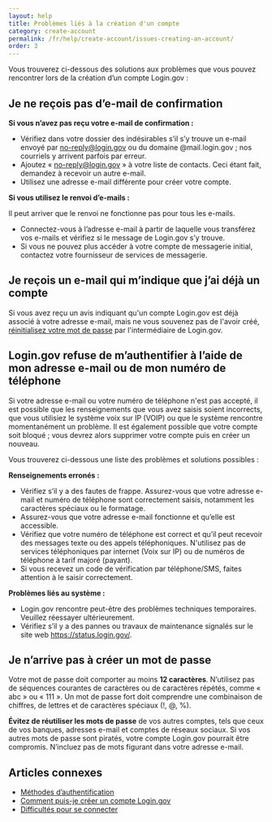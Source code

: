 ```yaml
---
layout: help
title: Problèmes liés à la création d'un compte
category: create-account
permalink: /fr/help/create-account/issues-creating-an-account/
order: 3
---
```


Vous trouverez ci-dessous des solutions aux problèmes que vous pouvez rencontrer lors de la création d’un compte Login.gov :

## Je ne reçois pas d’e-mail de confirmation

**Si vous n’avez pas reçu votre e-mail de confirmation :**  
- Vérifiez dans votre dossier des indésirables s’il s’y trouve un e-mail envoyé par no-reply@login.gov ou du domaine @mail.login.gov ; nos courriels y arrivent parfois par erreur.
- Ajoutez « no-reply@login.gov » à votre liste de contacts. Ceci étant fait, demandez à recevoir un autre e-mail.
- Utilisez une adresse e-mail différente pour créer votre compte.

**Si vous utilisez le renvoi d’e-mails :**

Il peut arriver que le renvoi ne fonctionne pas pour tous les e-mails.  
- Connectez-vous à l’adresse e-mail à partir de laquelle vous transférez vos e-mails et vérifiez si le message de Login.gov s’y trouve.
- Si vous ne pouvez plus accéder à votre compte de messagerie initial, contactez votre fournisseur de services de messagerie.

## Je reçois un e-mail qui m’indique que j’ai déjà un compte

Si vous avez reçu un avis indiquant qu'un compte Login.gov est déjà associé à votre adresse e-mail, mais ne vous souvenez pas de l'avoir créé, [réinitialisez votre mot de passe](/fr/help/trouble-signing-in/forgot-your-password/) par l'intermédiaire de Login.gov.

## Login.gov refuse de m’authentifier à l’aide de mon adresse e-mail ou de mon numéro de téléphone

Si votre adresse e-mail ou votre numéro de téléphone n'est pas accepté, il est possible que les renseignements que vous avez saisis soient incorrects, que vous utilisiez le système voix sur IP (VOIP) ou que le système rencontre momentanément un problème. Il est également possible que votre compte soit bloqué ; vous devrez alors supprimer votre compte puis en créer un nouveau.

Vous trouverez ci-dessous une liste des problèmes et solutions possibles :

**Renseignements erronés :**  
- Vérifiez s’il y a des fautes de frappe. Assurez-vous que votre adresse e-mail et numéro de téléphone sont correctement saisis, notamment les caractères spéciaux ou le formatage.
- Assurez-vous que votre adresse e-mail fonctionne et qu’elle est accessible.
- Vérifiez que votre numéro de téléphone est correct et qu’il peut recevoir des messages texte ou des appels téléphoniques. N'utilisez pas de services téléphoniques par internet (Voix sur IP) ou de numéros de téléphone à tarif majoré (payant).
- Si vous recevez un code de vérification par téléphone/SMS, faites attention à le saisir correctement.

**Problèmes liés au système :**  
- Login.gov rencontre peut-être des problèmes techniques temporaires. Veuillez réessayer ultérieurement.
- Vérifiez s’il y a des pannes ou travaux de maintenance signalés sur le site web <https://status.login.gov/>.

## Je n’arrive pas à créer un mot de passe

Votre mot de passe doit comporter au moins **12 caractères**. N’utilisez pas de séquences courantes de caractères ou de caractères répétés, comme « abc » ou « 111 ». Un mot de passe fort doit comprendre une combinaison de chiffres, de lettres et de caractères spéciaux (!, @, %).

**Évitez de réutiliser les mots de passe** de vos autres comptes, tels que ceux de vos banques, adresses e-mail et comptes de réseaux sociaux. Si vos autres mots de passe sont piratés, votre compte Login.gov pourrait être compromis. N’incluez pas de mots figurant dans votre adresse e-mail.

## Articles connexes

* [Méthodes d’authentification](/fr/help/create-account/authentication-methods/)
* [Comment puis-je créer un compte Login.gov](/fr/help/create-account/how-do-i-create-an-account/)
* [Difficultés pour se connecter](/fr/help/trouble-signing-in/overview/)
